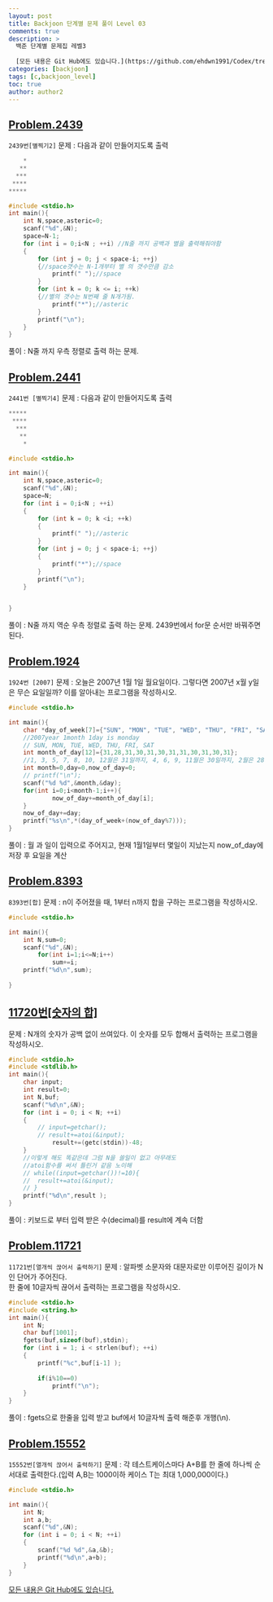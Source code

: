 ```yaml
---
layout: post
title: Backjoon 단계별 문제 풀이 Level 03
comments: true
description: >
  백준 단계별 문제집 레벨3
  
  [모든 내용은 Git Hub에도 있습니다.](https://github.com/ehdwn1991/Codex/tree/master/backjoon/Level_3)
categories: [backjoon]
tags: [c,backjoon_level]
toc: true
author: author2
---
```

<!--
## Level 3
{:.no_toc}
* 
{:toc}
-->

## [Problem.2439](https://www.acmicpc.net/problem/2439)
`2439번[별찍기2]`
문제  : 다음과 같이 만들어지도록 출력

```c
	*
   **
  ***
 ****
*****
```

```c
#include <stdio.h>
int main(){
	int N,space,asteric=0;
	scanf("%d",&N);
	space=N-1;
	for (int i = 0;i<N ; ++i) //N줄 까지 공백과 별을 출력해줘야함
	{	
		for (int j = 0; j < space-i; ++j)
		{//space갯수는 N-1개부터 별 의 갯수만큼 감소
			printf(" ");//space
		}
		for (int k = 0; k <= i; ++k)
		{//별의 갯수는 N번째 줄 N개가됨.
			printf("*");//asteric
		}
		printf("\n");
	}
}
```

풀이 :  N줄 까지 우측 정렬로 출력 하는 문제.



## [Problem.2441](https://www.acmicpc.net/problem/2441)
`2441번 [별찍기4]`
문제  : 다음과 같이 만들어지도록 출력

```c
*****
 ****
  ***
   **
    *
```

```c
#include <stdio.h>

int main(){
	int N,space,asteric=0;
	scanf("%d",&N);
	space=N;
	for (int i = 0;i<N ; ++i)
	{	
		for (int k = 0; k <i; ++k)
		{
			printf(" ");//asteric
		}
		for (int j = 0; j < space-i; ++j)
		{
			printf("*");//space
		}
		printf("\n");
	}


}
```

풀이 :  N줄 까지 역순 우측 정렬로 출력 하는 문제. 2439번에서 for문 순서만 바꿔주면 된다.


## [Problem.1924](https://www.acmicpc.net/problem/1924)
`1924번 [2007]`
문제  : 오늘은 2007년 1월 1일 월요일이다. 그렇다면 2007년 x월 y일은 무슨 요일일까? 이를 알아내는 프로그램을 작성하시오.

```c
#include <stdio.h>

int main(){
	char *day_of_week[7]={"SUN", "MON", "TUE", "WED", "THU", "FRI", "SAT"};
	//2007year 1month 1day is monday
	// SUN, MON, TUE, WED, THU, FRI, SAT
	int month_of_day[12]={31,28,31,30,31,30,31,31,30,31,30,31};
	//1, 3, 5, 7, 8, 10, 12월은 31일까지, 4, 6, 9, 11월은 30일까지, 2월은 28일까
	int month=0,day=0,now_of_day=0;
	// printf("\n");
	scanf("%d %d",&month,&day);
	for(int i=0;i<month-1;i++){
			now_of_day+=month_of_day[i];
	}
	now_of_day+=day;
	printf("%s\n",*(day_of_week+(now_of_day%7)));
}
```

풀이 : 월 과 일이 입력으로 주어지고, 현재 1월1일부터 몇일이 지났는지 now_of_day에 저장 후 요일을 계산  

## [Problem.8393](https://www.acmicpc.net/problem/1924)
`8393번[합]`
문제  : n이 주어졌을 때, 1부터 n까지 합을 구하는 프로그램을 작성하시오.
```c
#include <stdio.h>

int main(){
    int N,sum=0;
    scanf("%d",&N);
        for(int i=1;i<=N;i++)
            sum+=i;
    printf("%d\n",sum);
    
}
```

## [11720번[숫자의 합]](https://www.acmicpc.net/problem/11720)
문제 : N개의 숫자가 공백 없이 쓰여있다. 이 숫자를 모두 합해서 출력하는 프로그램을 작성하시오.  

```c
#include <stdio.h>
#include <stdlib.h>
int main(){
	char input;
	int result=0;
	int N,buf;
	scanf("%d\n",&N);
	for (int i = 0; i < N; ++i)
	{
		// input=getchar();
		// result+=atoi(&input);
			result+=(getc(stdin))-48;
	}
	//이렇게 해도 똑같은데 그럼 N을 쓸일이 없고 아무래도
    //atoi함수를 써서 틀린거 같음 노이해
	// while((input=getchar())!=10){
	// 	result+=atoi(&input);
	// }
	printf("%d\n",result );
}
```
풀이 : 키보드로 부터 입력 받은 수(decimal)를 result에 계속 더함  


## [Problem.11721](https://www.acmicpc.net/problem/11720)
`11721번[열개씩 끊어서 출력하기]`
문제 : 알파벳 소문자와 대문자로만 이루어진 길이가 N인 단어가 주어진다.   
한 줄에 10글자씩 끊어서 출력하는 프로그램을 작성하시오.  

```c
#include <stdio.h>
#include <string.h>
int main(){
	int N;
	char buf[1001];
	fgets(buf,sizeof(buf),stdin);
	for (int i = 1; i < strlen(buf); ++i)
	{
		printf("%c",buf[i-1] );
		
		if(i%10==0)
			printf("\n");
	}
}
```
풀이 : fgets으로 한줄을 입력 받고 buf에서 10글자씩 출력 해준후 개행(\n).   

## [Problem.15552](https://www.acmicpc.net/problem/15552)
`15552번[열개씩 끊어서 출력하기]`
문제 : 각 테스트케이스마다 A+B를 한 줄에 하나씩 순서대로 출력한다.(입력 A,B는 1000이하 케이스 T는 최대 1,000,000이다.)  

```c
#include <stdio.h>

int main(){
	int N;
	int a,b;
	scanf("%d",&N);
	for (int i = 0; i < N; ++i)
	{
		scanf("%d %d",&a,&b);
		printf("%d\n",a+b);
	}
}
```

[모든 내용은 Git Hub에도 있습니다.](https://github.com/ehdwn1991/Codex/tree/master/backjoon/Level_3)